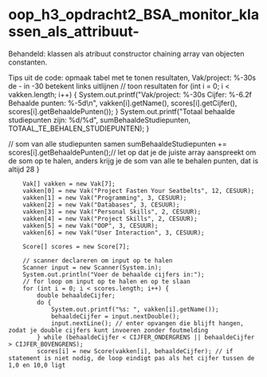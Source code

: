 # oop_h3_opdracht2_BSA_monitor_klassen_als_attribuut-
Behandeld: 
klassen als atribuut
constructor chaining
array van objecten
constanten.

Tips uit de code:
opmaak tabel met te tonen resultaten, Vak/project: %-30s de - in -30 betekent links uitlijnen
// toon resultaten
for (int i = 0; i < vakken.length; i++) {
System.out.printf("Vak/project: %-30s Cijfer: %-6.2f Behaalde punten: %-5d\n", vakken[i].getName(), scores[i].getCijfer(), scores[i].getBehaaldePunten());
}
System.out.printf("Totaal behaalde studiepunten zijn: %d/%d", sumBehaaldeStudiepunten, TOTAAL_TE_BEHALEN_STUDIEPUNTEN);
}

// som van alle studiepunten samen
sumBehaaldeStudiepunten += scores[i].getBehaaldePunten();// let op dat je de juiste array aanspreekt om de som op te halen, anders krijg je de som van alle te behalen punten, dat is altijd 28
}


        Vak[] vakken = new Vak[7];
        vakken[0] = new Vak("Project Fasten Your Seatbelts", 12, CESUUR);
        vakken[1] = new Vak("Programming", 3, CESUUR);
        vakken[2] = new Vak("Databases", 3, CESUUR);
        vakken[3] = new Vak("Personal Skills", 2, CESUUR);
        vakken[4] = new Vak("Project Skills", 2, CESUUR);
        vakken[5] = new Vak("OOP", 3, CESUUR);
        vakken[6] = new Vak("User Interaction", 3, CESUUR);

        Score[] scores = new Score[7];

        // scanner declareren om input op te halen
        Scanner input = new Scanner(System.in);
        System.out.println("Voer de behaalde cijfers in:");
        // for loop om input op te halen en op te slaan
        for (int i = 0; i < scores.length; i++) {
            double behaaldeCijfer;
            do {
                System.out.printf("%s: ", vakken[i].getName());
                behaaldeCijfer = input.nextDouble();
                input.nextLine(); // enter opvangen die blijft hangen, zodat je double cijfers kunt invoeren zonder foutmelding
            } while (behaaldeCijfer < CIJFER_ONDERGRENS || behaaldeCijfer > CIJFER_BOVENGRENS);
            scores[i] = new Score(vakken[i], behaaldeCijfer); // if statement is niet nodig, de loop eindigt pas als het cijfer tussen de 1,0 en 10,0 ligt